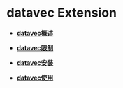 # datavec Extension

-   **[datavec概述](datavec概述.md)**  

-   **[datavec限制](datavec限制.md)**  

-   **[datavec安装](datavec安装.md)**  

-   **[datavec使用](datavec使用.md)**  